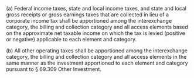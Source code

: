 (a) Federal income taxes, state and local income taxes, and state and local gross receipts or gross earnings taxes that are collected in lieu of a corporate income tax shall be apportioned among the interexchange category, the billing and collection category and all access elements based on the approximate net taxable income on which the tax is levied (positive or negative) applicable to each element and category.

(b) All other operating taxes shall be apportioned among the interexchange category, the billing and collection category and all access elements in the same manner as the investment apportioned to each element and category pursuant to § 69.309 Other Investment.

